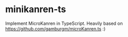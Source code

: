 # minikanren-ts

Implement MicroKanren in TypeScript. Heavily based on https://github.com/gamburgm/microKanren.ts :)
